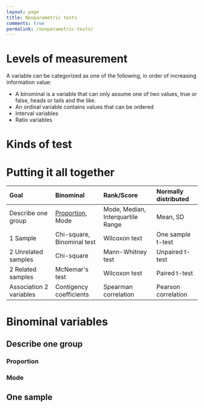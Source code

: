 ```yaml
---
layout: page
title: Nonparametric tests
comments: true
permalink: /nonparametric-tests/
---
```


# Levels of measurement

A variable can be categorized as one of the following, in order of increasing information value:

* A binominal is a variable that can only assume one of two values, true or false, heads or tails and the like. 
* An ordinal variable contains values that can be ordered
* Interval variables
* Ratio variables

# Kinds of test

# Putting it all together
| Goal | Binominal | Rank/Score | Normally distributed | 
| :--- | :-------- | :--------- | :------------------- |
| Describe one group | [Proportion](/nonparametric-tests/#Proportion), Mode | Mode, Median, Interquartile Range | Mean, SD |
| 1 Sample | Chi-square, Binominal test | Wilcoxon text | One sample t-test |
| 2 Unrelated samples | Chi-square | Mann-Whitney test | Unpaired t-test |
| 2 Related samples | McNemar's test | Wilcoxon test | Paired t-test |
| Association 2 variables | Contigency coefficients | Spearman correlation | Pearson correlation |



# Binominal variables

## Describe one group

### Proportion


### Mode

## One sample

